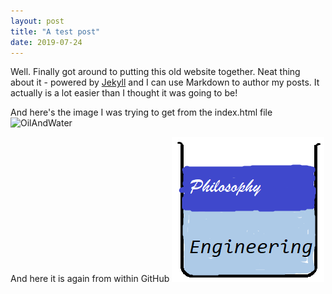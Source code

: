 ```yaml
---
layout: post
title: "A test post"
date: 2019-07-24
---
```


Well. Finally got around to putting this old website together. Neat thing about it - powered by [Jekyll](http://jekyllrb.com) and I can use Markdown to author my posts. It actually is a lot easier than I thought it was going to be!

And here's the image I was trying to get from the index.html file ![OilAndWater](https://www.dropbox.com/s/e8mb3rfiybll6ni/OilAndWater.png?dl=0)

And here it is again from within GitHub ![OilAndWater](https://github.com/existential-engineer/existential-engineer.github.io/blob/master/_assets/_images/OilAndWater.png)
